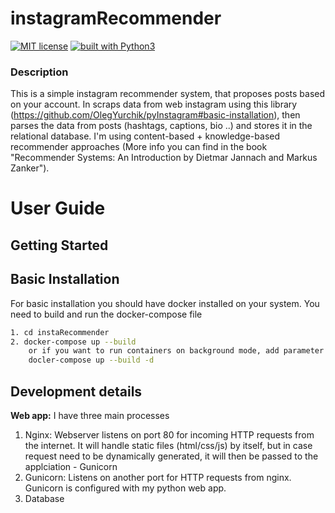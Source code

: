 # instagramRecommender
[![MIT license](https://img.shields.io/badge/license-MIT-blue.svg)](https://github.com/yarchiT/instaRecommender)
[![built with Python3](https://img.shields.io/badge/built%20with-Python3-red.svg)](
https://www.python.org/)

### Description
This is a simple instagram recommender system, that proposes posts based on your account. In scraps data from web instagram using this library (https://github.com/OlegYurchik/pyInstagram#basic-installation), then parses the data from posts (hashtags, captions, bio ..) and stores it in the relational database.
I'm using content-based + knowledge-based recommender approaches (More info you can find in the book "Recommender Systems: An Introduction by Dietmar Jannach and Markus Zanker").  

User Guide
=================


## Getting Started

## Basic Installation

For basic installation you should have docker installed on your system.
You need to build and run the docker-compose file

```bash
1. cd instaRecommender
2. docker-compose up --build
    or if you want to run containers on background mode, add parameter -d
    docler-compose up --build -d
``` 

## Development details

**Web app:**
I have three main processes
1. Nginx: Webserver listens on port 80 for incoming HTTP requests from the internet. It will handle static files (html/css/js) by itself, but in case request need to be dynamically generated, it will then be passed to the applciation - Gunicorn
2. Gunicorn: Listens on another port for HTTP requests from nginx. Gunicorn is configured with my python web app.
3. Database



